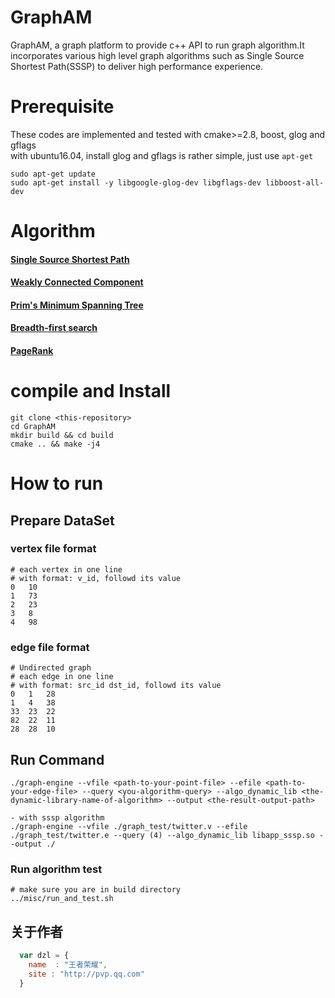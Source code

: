 # GraphAM
GraphAM, a graph platform to provide c++ API to run graph algorithm.It incorporates various high level graph algorithms such as Single Source Shortest Path(SSSP) to deliver high performance experience.

# Prerequisite
These codes are implemented and tested with cmake>=2.8, boost, glog and gflags <br>
with ubuntu16.04, install glog and gflags is rather simple, just use `apt-get`
```
sudo apt-get update
sudo apt-get install -y libgoogle-glog-dev libgflags-dev libboost-all-dev
```
# Algorithm
#### [Single Source Shortest Path](https://en.wikipedia.org/wiki/Shortest_path_problem#Single-source_shortest_paths)
#### [Weakly Connected Component](http://mathworld.wolfram.com/WeaklyConnectedComponent.html)
#### [Prim's Minimum Spanning Tree](https://en.wikipedia.org/wiki/Prim%27s_algorithm)
#### [Breadth-first search](https://en.wikipedia.org/wiki/Breadth-first_search)
#### [PageRank](https://en.wikipedia.org/wiki/PageRank)

# compile and Install
```
git clone <this-repository>
cd GraphAM
mkdir build && cd build
cmake .. && make -j4
```

# How to run
## Prepare DataSet
### vertex file format
```
# each vertex in one line
# with format: v_id, followd its value
0   10
1   73
2   23
3   8
4   98
```
### edge file format
```
# Undirected graph
# each edge in one line
# with format: src_id dst_id, followd its value
0   1   28
1   4   38
33  23  22
82  22  11
28  28  10
```

##  Run Command
```
./graph-engine --vfile <path-to-your-point-file> --efile <path-to-your-edge-file> --query <you-algorithm-query> --algo_dynamic_lib <the-dynamic-library-name-of-algorithm> --output <the-result-output-path>

- with sssp algorithm
./graph-engine --vfile ./graph_test/twitter.v --efile ./graph_test/twitter.e --query (4) --algo_dynamic_lib libapp_sssp.so --output ./
```

### Run algorithm test
```
# make sure you are in build directory
../misc/run_and_test.sh
```

## 关于作者

```javascript
  var dzl = {
    name  : "王者荣耀",
    site : "http://pvp.qq.com"
  }
```
